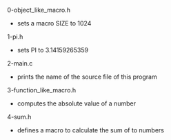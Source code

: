 0-object_like_macro.h
* sets a macro SIZE to 1024

1-pi.h
* sets PI to 3.14159265359

2-main.c
* prints the name of the source file of this program

3-function_like_macro.h
* computes the absolute value of a number

4-sum.h
* defines a macro to calculate the sum of to numbers


